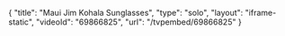 {
    "title": "Maui Jim Kohala Sunglasses",
    "type": "solo",
    "layout": "iframe-static",
    "videoId": "69866825",
    "url": "\/tvpembed\/69866825"
}